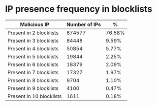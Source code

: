 # IP presence frequency in blocklists
| Malicious IP | Number of IPs | % |
|----|----|----|
| Present in 2 blocklists | 674577 | 76.58% |
| Present in 3 blocklists | 84448 | 9.59% |
| Present in 4 blocklists | 50854 | 5.77% |
| Present in 5 blocklists | 19844 | 2.25% |
| Present in 6 blocklists | 18379 | 2.09% |
| Present in 7 blocklists | 17327 | 1.97% |
| Present in 8 blocklists | 9704 | 1.10% |
| Present in 9 blocklists | 4100 | 0.47% |
| Present in 10 blocklists | 1611 | 0.18% |
